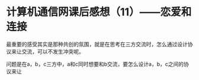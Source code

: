 # 计算机通信网课后感想（11）——恋爱和连接

最重要的感受其实是那种共创的氛围，就是在思考在三方交流时，怎么通过设计协议来让交流，可以不发生冲突呢。

问题是在a，b，c三方中，a和c同时想要和b交流，要怎么设计a，b，c之间的协议来让
